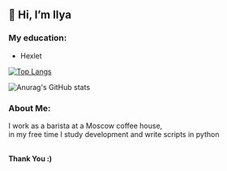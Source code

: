 <h2>👋 Hi, I’m Ilya</h2>

<h3>My education:</h3>
<ul>
   <li>Hexlet</li>
</ul>

[![Top Langs](https://github-readme-stats.vercel.app/api/top-langs/?username=IXIIIK)](https://github.com/anuraghazra/github-readme-stats)

![Anurag's GitHub stats](https://github-readme-stats.vercel.app/api?username=IXIIIK&show_icons=true&theme=transparent)


<h3>About Me:</h3>
<p>
  I work as a barista at a Moscow coffee house,<br>
  in my free time I study development and write scripts in python
</p>
<br>
<b>Thank You :)</b>
<!---
IXIIIK/IXIIIK is a ✨ special ✨ repository because its `README.md` (this file) appears on your GitHub profile.
You can click the Preview link to take a look at your changes.
--->
